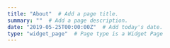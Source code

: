 ```yaml
---
title: "About"  # Add a page title.
summary: ""  # Add a page description.
date: "2019-05-25T00:00:00Z"  # Add today's date.
type: "widget_page"  # Page type is a Widget Page
---
```

